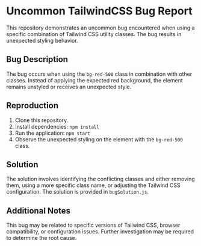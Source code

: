 # Uncommon TailwindCSS Bug Report

This repository demonstrates an uncommon bug encountered when using a specific combination of Tailwind CSS utility classes. The bug results in unexpected styling behavior. 

## Bug Description

The bug occurs when using the `bg-red-500` class in combination with other classes. Instead of applying the expected red background, the element remains unstyled or receives an unexpected style. 

## Reproduction

1. Clone this repository.
2. Install dependencies: `npm install`
3. Run the application: `npm start`
4. Observe the unexpected styling on the element with the `bg-red-500` class.

## Solution

The solution involves identifying the conflicting classes and either removing them, using a more specific class name, or adjusting the Tailwind CSS configuration.  The solution is provided in `bugSolution.js`.

## Additional Notes

This bug may be related to specific versions of Tailwind CSS, browser compatibility, or configuration issues.  Further investigation may be required to determine the root cause.
